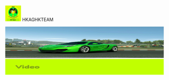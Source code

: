 <img src="IMG_20190127_184038.jpg" width="50" height="50"> HKAGHKTEAM

<img src="IMG_20190127_175456.jpg" width="2000" height="100">

<img src="IMG_20190203_101715.jpg" width="1500" height="50">



